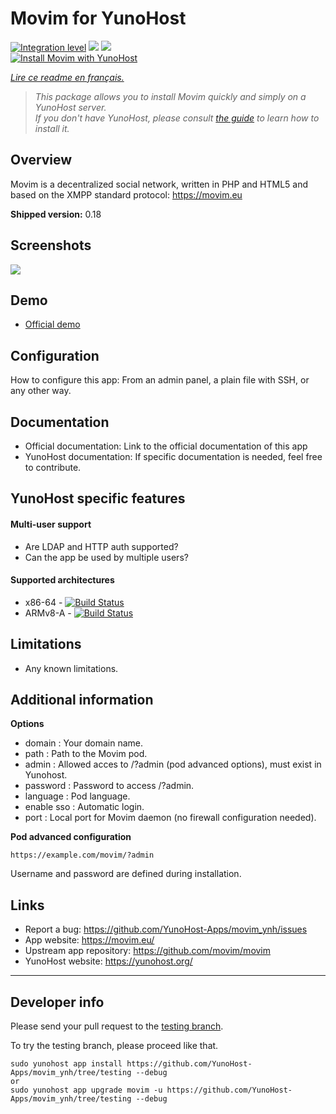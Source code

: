 # Movim for YunoHost

[![Integration level](https://dash.yunohost.org/integration/movim.svg)](https://dash.yunohost.org/appci/app/movim) ![](https://ci-apps.yunohost.org/ci/badges/movim.status.svg) ![](https://ci-apps.yunohost.org/ci/badges/movim.maintain.svg)  
[![Install Movim with YunoHost](https://install-app.yunohost.org/install-with-yunohost.png)](https://install-app.yunohost.org/?app=movim)

*[Lire ce readme en français.](./README_fr.md)*

> *This package allows you to install Movim quickly and simply on a YunoHost server.  
If you don't have YunoHost, please consult [the guide](https://yunohost.org/#/install) to learn how to install it.*

## Overview
Movim is a decentralized social network, written in PHP and HTML5 and based on the XMPP standard protocol: https://movim.eu

**Shipped version:** 0.18

## Screenshots

![](https://camo.githubusercontent.com/1392d5eb8cd2824d7eb121424392e82f9393a5ad/68747470733a2f2f6d6f76696d2e65752f696d672f686f6d652e706e67)

## Demo

* [Official demo](https://nl.movim.eu/?login)

## Configuration

How to configure this app: From an admin panel, a plain file with SSH, or any other way.

## Documentation

 * Official documentation: Link to the official documentation of this app
 * YunoHost documentation: If specific documentation is needed, feel free to contribute.

## YunoHost specific features

#### Multi-user support

* Are LDAP and HTTP auth supported?
* Can the app be used by multiple users?

#### Supported architectures

* x86-64 - [![Build Status](https://ci-apps.yunohost.org/ci/logs/movim%20%28Apps%29.svg)](https://ci-apps.yunohost.org/ci/apps/movim/)
* ARMv8-A - [![Build Status](https://ci-apps-arm.yunohost.org/ci/logs/movim%20%28Apps%29.svg)](https://ci-apps-arm.yunohost.org/ci/apps/movim/)

## Limitations

* Any known limitations.

## Additional information

**Options**

* domain : Your domain name.
* path : Path to the Movim pod.
* admin : Allowed acces to /?admin (pod advanced options), must exist in Yunohost.
* password : Password to access /?admin.
* language : Pod language.
* enable sso : Automatic login.
* port : Local port for Movim daemon (no firewall configuration needed).

**Pod advanced configuration**

    https://example.com/movim/?admin

Username and password are defined during installation.

## Links

 * Report a bug: https://github.com/YunoHost-Apps/movim_ynh/issues
 * App website: https://movim.eu/
 * Upstream app repository: https://github.com/movim/movim
 * YunoHost website: https://yunohost.org/

---

## Developer info

Please send your pull request to the [testing branch](https://github.com/YunoHost-Apps/movim_ynh/tree/testing).

To try the testing branch, please proceed like that.
```
sudo yunohost app install https://github.com/YunoHost-Apps/movim_ynh/tree/testing --debug
or
sudo yunohost app upgrade movim -u https://github.com/YunoHost-Apps/movim_ynh/tree/testing --debug
```
